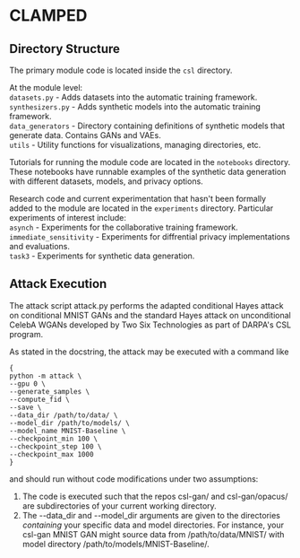# CLAMPED

## Directory Structure

The primary module code is located inside the `csl` directory.  
  
At the module level:  
`datasets.py` - Adds datasets into the automatic training framework.   
`synthesizers.py` - Adds synthetic models into the automatic training framework.  
`data_generators` - Directory containing definitions of synthetic models that generate data. Contains GANs and VAEs.  
`utils` - Utility functions for visualizations, managing directories, etc.  

Tutorials for running the module code are located in the `notebooks` directory. These notebooks have runnable examples of the synthetic data generation with different datasets, models, and privacy options.  

Research code and current experimentation that hasn't been formally added to the module are located in the `experiments` directory. Particular experiments of interest include:  
`asynch` - Experiments for the collaborative training framework.  
`immediate_sensitivity` - Experiments for diffrential privacy implementations and evaluations.  
`task3` - Experiments for synthetic data generation.  

## Attack Execution

The attack script attack.py performs the adapted conditional Hayes attack on
conditional MNIST GANs and the standard Hayes attack on unconditional CelebA
WGANs developed by Two Six Technologies as part of DARPA's CSL program.

As stated in the docstring, the attack may be executed with a command like

```
{
python -m attack \
--gpu 0 \
--generate_samples \
--compute_fid \
--save \
--data_dir /path/to/data/ \
--model_dir /path/to/models/ \
--model_name MNIST-Baseline \
--checkpoint_min 100 \
--checkpoint_step 100 \
--checkpoint_max 1000 
}
```

and should run without code modifications under two assumptions:

1. The code is executed such that the repos csl-gan/ and csl-gan/opacus/
are subdirectories of your current working directory.
2. The --data_dir and --model_dir arguments are given to the directories
*containing* your specific data and model directories. For instance,
your csl-gan MNIST GAN might source data from /path/to/data/MNIST/ 
with model directory /path/to/models/MNIST-Baseline/.